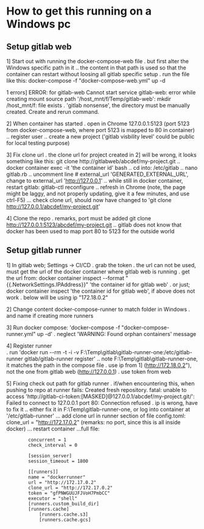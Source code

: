 
# How to get this running on a Windows pc

## Setup gitlab web

1] Start out with running the docker-compose-web file
    . but first alter the Windows specific path in it
        .. the content in that path is used so that the container can restart without loosing all gitlab specific setup
    . run the file like this: docker-compose -f "docker-compose-web.yml" up -d

1 errors]
    ERROR: for gitlab-web  Cannot start service gitlab-web: error while creating mount source path '/host_mnt/f/Temp/gitlab-web': mkdir /host_mnt/f: file exists
        . 'gitlab nonsense', the directory must be manually created. Create and rerun command.

2] When container has started
    . open in Chrome 127.0.0.1:5123 (port 5123 from docker-compose-web, where port 5123 is mapped to 80 in container)
        .. register user
        .. create a new project ('gitlab visbility level' could be public for local testing purpose)

3] Fix clone url
    . the clone url for project created in 2] will be wrong, it looks something like this: git clone http://gitlabweb/abcdef/my-project.git
        .. docker container exec -it 'the container id' bash
        .. cd into: /etc/gitlab
        .. nano gitlab.rb
        .. uncomment line # external_url 'GENERATED_EXTERNAL_URL', change to external_url 'http://127.0.0.1'
        .. while still in docker container, restart gitlab: gitlab-ctl reconfigure
        .. refresh in Chrome (note, the page might be laggy, and not properly updating, give it a few minutes, and use ctrl-F5)
            ... check clone url, should now have changed to 'git clone http://127.0.0.1/abcdef/my-project.git'

4] Clone the repo
    . remarks, port must be added git clone http://127.0.0.1:5123/abcdef/my-project.git
        .. gitlab does not know that docker has been used to map port 80 to 5123 for the outside world


## Setup gitlab runner

1] In gitlab web; Settings -> CI/CD
    . grab the token
    . the url can not be used, must get the url of the docker container where gitlab web is running
        . get the url from:  docker container inspect --format "{{.NetworkSettings.IPAddress}}" 'the container id for gitlab web'
        . or just; docker container inspect 'the container id for gitlab web', if above does not work
        . below will be using ip "172.18.0.2"


2] Change content docker-compose-runner to match folder in Windows
    . and name if creating more runners


3] Run docker compose: 'docker-compose -f "docker-compose-runner.yml" up -d'
    . neglect 'WARNING: Found orphan containers' message


4] Register runner  
    . run 'docker run --rm -t -i -v F:\Temp\gitlab\gitlab-runner-one:/etc/gitlab-runner gitlab/gitlab-runner register'
        .. note F:\Temp\gitlab\gitlab-runner-one, it matches the path in the compose file
    . use ip from 1] (http://172.18.0.2"), not the one from gitlab web (http://127.0.0.1)
    . use token from web
    
5] Fixing check out path for gitlab runner
    . if/when encountering this, when pushing to repo at runner fails:
        Created fresh repository.
        fatal: unable to access 'http://gitlab-ci-token:[MASKED]@127.0.0.1/abcdef/my-project.git/': Failed to connect to 127.0.0.1 port 80: Connection refused
    . ip is wrong, have to fix it 
        .. either fix it in F:\Temp\gitlab-runner-one, or log into container at '/etc/gitlab-runner'
            ... add clone url in runner section of file config.toml: clone_url = "http://172.17.0.2" (remarks: no port, since this is all inside docker)
            ... restart container
            ...full file:

            concurrent = 1
            check_interval = 0

            [session_server]
            session_timeout = 1800

            [[runners]]
            name = "dockerrunner"
            url = "http://172.17.0.2"
            clone_url = "http://172.17.0.2"
            token = "gfPNWGUUJFJVoH7PmbCC"
            executor = "shell"
            [runners.custom_build_dir]
            [runners.cache]
                [runners.cache.s3]
                [runners.cache.gcs]

